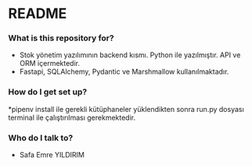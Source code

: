# README #

### What is this repository for? ###

* Stok yönetim yazılımının backend kısmı. Python ile yazılmıştır. API ve ORM içermektedir.
* Fastapi, SQLAlchemy, Pydantic ve Marshmallow kullanılmaktadır.


### How do I get set up? ###

*pipenv install
ile gerekli kütüphaneler yüklendikten sonra run.py dosyası terminal ile çalıştırılması gerekmektedir.

### Who do I talk to? ###

* Safa Emre YILDIRIM
